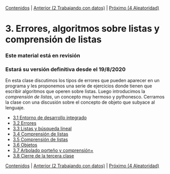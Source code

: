 [Contenidos](../Contenidos.md) \| [Anterior (2 Trabajando con datos)](../02_Datos/00_Resumen.md) \| [Próximo (4 Aleatoridad)](../04_Aleatoriedad/00_Resumen.md)

# 3. Errores, algoritmos sobre listas y comprensión de listas
### **Este material está en revisión**
### Estará su versión definitiva desde el 19/8/2020


En esta clase discutimos los tipos de errores que pueden aparecer en un programa y les proponemos una serie de ejercicios donde tienen que escribir algoritmos que operen sobre listas. Luego introducimos la _comprensión de listas_, un concepto muy hermoso y pythonesco. Cerramos la clase con una discusión sobre el concepto de objeto que subyace al lenguaje.


* [3.1 Entorno de desarrollo integrado](01_IDE.md)
* [3.2 Errores](02_Errores3.md)
* [3.3 Listas y búsqueda lineal](03_IteradoresLista.md)
* [3.4 Comprensión de listas](04_Comprension_Listas.md)
* [3.5 Comprensión de listas](05_Comprension_Listas.md)
* [3.6 Objetos](05_Objetos.md)
* [3.7 Arbolado porteño y comprensión+](06_Arboles2.md)
* [3.8 Cierre de la tercera clase](07_Cierre.md)


[Contenidos](../Contenidos.md) \| [Anterior (2 Trabajando con datos)](../02_Datos/00_Resumen.md) \| [Próximo (4 Aleatoridad)](../04_Aleatoriedad/00_Resumen.md)
